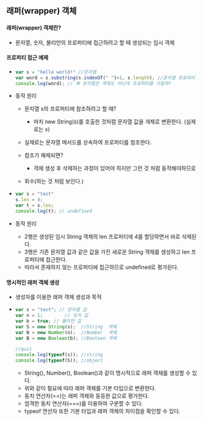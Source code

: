 ## 래퍼(wrapper) 객체

#### 래퍼(wrapper) 객체란?

- 문자열, 숫자, 불리언의 프로퍼티에 접근하려고 할 때 생성되는 임시 객체

#### 프로퍼티 접근 예제

- ```javascript
  var s = "hello world!" //문자열
  var word = s.substring(s.indexOf(" ")+1, s.length); //문자열 프로퍼티 사용
  console.log(word); // 왜 문자열은 객체도 아닌데 프로퍼티를 가질까?
  ```

- 동작 원리

  - 문자열 s의 프로퍼티에 참조하려고 할 때?
    - 마치 new String(s)를 호출한 것처럼 문자열 값을 개체로 변환한다. (실제로는 x)

  - 실제로는 문자열 메서드를 상속하여 프로퍼티를 참조한다.
  - 참조가 해제되면?
    - 객체 생성 후 삭제하는 과정이 있어야 하지만 그런 것 처럼 동작해야하므로

  - 회수(하는 것 처럼 보인다.)

- ```javascript
  var s = "test"
  s.len = 4;
  var t = s.len;
  console.log(t); // undefined
  ```

- 동작 원리

  - 2행은 생성된 임시 String 객체의 len 프로퍼티에 4를 할당하면서 바로 삭제된다.
  - 3행은 기존 문자열 값과 같은 값을 가진 새로운 String 객체를 생성하고 len 프로퍼티에 접근한다.
  - 따라서 존재하지 않는 프로퍼티에 접근하므로 undefined로 평가된다.



#### 명시적인 래퍼 객체 생성

- 생성자를 이용한 래퍼 객체 생성과 목적

- ```javascript
  var s = "test"; // 문자열 값
  var n = 1;		// 숫자 값
  var b = true;	// 불리언 값
  var S = new String(s);  //String  객체
  var N = new Number(n);  //Number  객체
  var B = new Boolean(b); //Boolean 객체
  
  //quiz
  console.log(typeof(s)); //string
  console.log(typeof(S)); //object
  ```

  - String(), Number(), Boolean()과 같이 명시적으로 래퍼 객체를 생성할 수 있다.
  - 위와 같이 필요에 따라 래퍼 객체를 기본 타입으로 변환한다.
  - 동치 연산자(==)는 래퍼 객체와 동등한 값으로 평가한다.
  - 엄격한 동치 연산자(===)를 이용하여 구분할 수 있다.
  - typeof 연산자 또한 기본 타입과 래퍼 객체의 차이점을 확인할 수 있다.
